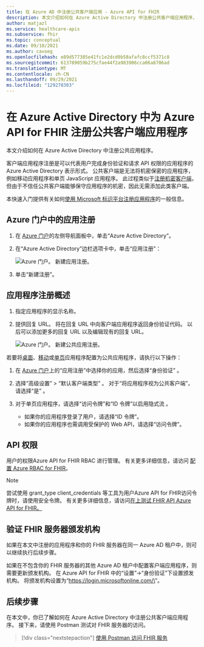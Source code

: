 ```yaml
---
title: 在 Azure AD 中注册公共客户端应用 - Azure API for FHIR
description: 本文介绍如何在 Azure Active Directory 中注册公共客户端应用程序，以准备好在 Azure 中部署 FHIR API。
author: matjazl
ms.service: healthcare-apis
ms.subservice: fhir
ms.topic: conceptual
ms.date: 09/10/2021
ms.author: cavoeg
ms.openlocfilehash: e89d577385e41fc1e2dcd0b58afafc8ccf5371c8
ms.sourcegitcommit: 613789059b275cfae44f2a983906cca06a8706ad
ms.translationtype: MT
ms.contentlocale: zh-CN
ms.lasthandoff: 09/29/2021
ms.locfileid: "129278303"
---
```

# <a name="register-a-public-client-application-in-azure-active-directory-for-azure-api-for-fhir"></a>在 Azure Active Directory 中为 Azure API for FHIR 注册公共客户端应用程序

本文介绍如何在 Azure Active Directory 中注册公共应用程序。  

客户端应用程序注册是可以代表用户完成身份验证和请求 API 权限的应用程序的 Azure Active Directory 表示形式。 公共客户端是无法将机密保密的应用程序，例如移动应用程序和单页 JavaScript 应用程序。 此过程类似于[注册机密客户端](register-confidential-azure-ad-client-app.md)，但由于不信任公共客户端能够保守应用程序的机密，因此无需添加此类客户端。

本快速入门提供有关如何[使用 Microsoft 标识平台注册应用程序](../../active-directory/develop/quickstart-register-app.md)的一般信息。

## <a name="app-registrations-in-azure-portal"></a>Azure 门户中的应用注册

1. 在 [Azure 门户](https://portal.azure.com)的左侧导航面板中，单击“Azure Active Directory”。

2. 在“Azure Active Directory”边栏选项卡中，单击“应用注册”： 

    ![Azure 门户。 新建应用注册。](media/add-azure-active-directory/portal-aad-new-app-registration.png)

3. 单击“新建注册”。

## <a name="application-registration-overview"></a>应用程序注册概述

1. 指定应用程序的显示名称。

2. 提供回复 URL。 将在回复 URL 中向客户端应用程序返回身份验证代码。 以后可以添加更多的回复 URL 以及编辑现有的回复 URL。

    ![Azure 门户。 新建公共应用注册。](media/add-azure-active-directory/portal-aad-register-new-app-registration-pub-client-name.png)


若要将[桌面](../../active-directory/develop/scenario-desktop-app-registration.md)、[移动](../../active-directory/develop/scenario-mobile-app-registration.md)或[单页](../../active-directory/develop/scenario-spa-app-registration.md)应用程序配置为公共应用程序，请执行以下操作：

1. 在 [Azure 门户](https://portal.azure.com)上的“应用注册”中选择你的应用，然后选择“身份验证” 。

2. 选择“高级设置” > “默认客户端类型” 。 对于“将应用程序视为公共客户端”，请选择“是” 。

3. 对于单页应用程序，请选择“访问令牌”和“ID 令牌”以启用隐式流 。

   - 如果你的应用程序登录了用户，请选择“ID 令牌”。
   - 如果你的应用程序也需调用受保护的 Web API，请选择“访问令牌”。

## <a name="api-permissions"></a>API 权限

用户的权限Azure API for FHIR RBAC 进行管理。 有关更多详细信息，请访问 [配置 Azure RBAC for FHIR](configure-azure-rbac.md)。

>[!NOTE]
>尝试使用 grant_type client_credentials 等工具为用户Azure API for FHIR访问令牌时，请使用安全令牌。 有关更多详细信息，请访问[在上测试 FHIR API Azure API for FHIR。](tutorial-web-app-test-postman.md)

## <a name="validate-fhir-server-authority"></a>验证 FHIR 服务器颁发机构
如果在本文中注册的应用程序和你的 FHIR 服务器在同一 Azure AD 租户中，则可以继续执行后续步骤。

如果在不包含你的 FHIR 服务器的其他 Azure AD 租户中配置客户端应用程序，则需要更新颁发机构。 在 Azure API for FHIR 中的“设置”->“身份验证”下设置颁发机构。 将颁发机构设置为“https://login.microsoftonline.com/\<TENANT-ID>”。

## <a name="next-steps"></a>后续步骤

在本文中，你已了解如何在 Azure Active Directory 中注册公共客户端应用程序。 接下来，请使用 Postman 测试对 FHIR 服务器的访问。
 
>[!div class="nextstepaction"]
>[使用 Postman 访问 FHIR 服务](./../use-postman.md)
